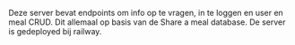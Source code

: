 Deze server bevat endpoints om info op te vragen, in te loggen en user en meal CRUD. Dit allemaal op basis van de Share a meal database. De server is gedeployed bij railway.
